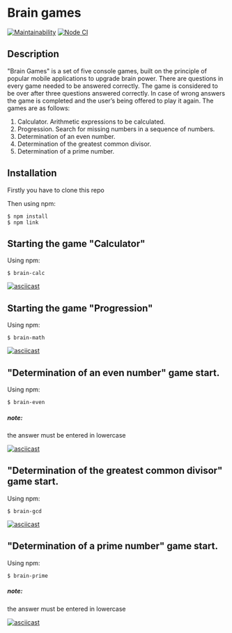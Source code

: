 # Brain games
[![Maintainability](https://api.codeclimate.com/v1/badges/f7468856ebb70ff0f2a4/maintainability)](https://codeclimate.com/github/f1eeman/frontend-project-lvl1/maintainability)
[![Node CI](https://github.com/f1eeman/frontend-project-lvl1/workflows/Node%20CI/badge.svg)](https://github.com/f1eeman/brain-games/actions)

## Description
"Brain Games" is a set of five console games, built on the principle of popular mobile applications to upgrade brain power. There are questions in every game needed to be answered correctly. The game is considered to be over after three questions answered correctly. In case of wrong answers the game is completed and the user’s being offered to play it again. The games are as follows:

1. Calculator. Arithmetic expressions to be calculated.
2. Progression. Search for missing numbers in a sequence of numbers.
3. Determination of an even number.
4. Determination of the greatest common divisor.
5. Determination of a prime number.

## Installation
Firstly you have to clone this repo

Then using npm:
```shell
$ npm install
$ npm link
```

## Starting the game "Calculator"
Using npm:
```shell
$ brain-calc
```
[![asciicast](https://asciinema.org/a/lgO6xWzF4ACP4Mvru7R0N32Bu.svg)](https://asciinema.org/a/lgO6xWzF4ACP4Mvru7R0N32Bu)

## Starting the game "Progression"
Using npm:
```shell
$ brain-math
```
[![asciicast](https://asciinema.org/a/zHp2glX1fIQrY98VvdDjgC7kq.svg)](https://asciinema.org/a/zHp2glX1fIQrY98VvdDjgC7kq)

## "Determination of an even number" game start.
Using npm:
```shell
$ brain-even
```
##### note:
the answer must be entered in lowercase

[![asciicast](https://asciinema.org/a/aOvY6ulA2D1Qo8in9hVZc5DzX.svg)](https://asciinema.org/a/aOvY6ulA2D1Qo8in9hVZc5DzX)

## "Determination of the greatest common divisor" game start.
Using npm:
```shell
$ brain-gcd
```
[![asciicast](https://asciinema.org/a/zxtnQfW7NYdg8hz1hshBCBdf5.svg)](https://asciinema.org/a/zxtnQfW7NYdg8hz1hshBCBdf5)

## "Determination of a prime number" game start.
Using npm:
```shell
$ brain-prime
```
##### note:
the answer must be entered in lowercase

[![asciicast](https://asciinema.org/a/ldzXn9WDAm3b0INosWFJvjamd.svg)](https://asciinema.org/a/ldzXn9WDAm3b0INosWFJvjamd)
